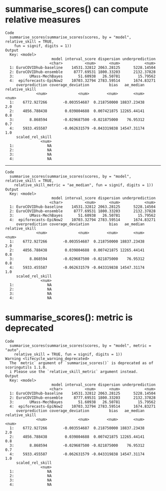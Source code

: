 # summarise_scores() can compute relative measures

    Code
      summarise_scores(summarise_scores(scores, by = "model", relative_skill = TRUE,
        fun = signif, digits = 1))
    Output
      Key: <model>
                         model interval_score dispersion underprediction
                        <char>          <num>      <num>           <num>
      1: EuroCOVIDhub-baseline    14531.32812 2063.28125      5228.14504
      2: EuroCOVIDhub-ensemble     8777.69531 1800.33203      2132.37828
      3:       UMass-MechBayes       51.60938   26.50781        15.79562
      4:  epiforecasts-EpiNow2    10703.32794 2783.59514      1674.83271
         overprediction coverage_deviation         bias   ae_median relative_skill
                  <num>              <num>        <num>       <num>          <num>
      1:    6772.927266       -0.003554687  0.218750000 18837.23438            2.0
      2:    4856.788438        0.039804688  0.007421875 12265.44141            0.8
      3:       8.868594       -0.029687500 -0.021875000    76.95312            0.7
      4:    5933.455587       -0.062631579 -0.043319838 14547.31174            1.0
         scaled_rel_skill
                    <num>
      1:               NA
      2:               NA
      3:               NA
      4:               NA

---

    Code
      summarise_scores(summarise_scores(scores, by = "model", relative_skill = TRUE,
        relative_skill_metric = "ae_median", fun = signif, digits = 1))
    Output
      Key: <model>
                         model interval_score dispersion underprediction
                        <char>          <num>      <num>           <num>
      1: EuroCOVIDhub-baseline    14531.32812 2063.28125      5228.14504
      2: EuroCOVIDhub-ensemble     8777.69531 1800.33203      2132.37828
      3:       UMass-MechBayes       51.60938   26.50781        15.79562
      4:  epiforecasts-EpiNow2    10703.32794 2783.59514      1674.83271
         overprediction coverage_deviation         bias   ae_median relative_skill
                  <num>              <num>        <num>       <num>          <num>
      1:    6772.927266       -0.003554687  0.218750000 18837.23438            2.0
      2:    4856.788438        0.039804688  0.007421875 12265.44141            0.8
      3:       8.868594       -0.029687500 -0.021875000    76.95312            0.8
      4:    5933.455587       -0.062631579 -0.043319838 14547.31174            1.0
         scaled_rel_skill
                    <num>
      1:               NA
      2:               NA
      3:               NA
      4:               NA

# summarise_scores(): metric is deprecated

    Code
      summarise_scores(summarise_scores(scores, by = "model", metric = "auto",
        relative_skill = TRUE, fun = signif, digits = 1))
    Warning <lifecycle_warning_deprecated>
      The `metric` argument of `summarise_scores()` is deprecated as of scoringutils 1.1.0.
      i Please use the `relative_skill_metric` argument instead.
    Output
      Key: <model>
                         model interval_score dispersion underprediction
                        <char>          <num>      <num>           <num>
      1: EuroCOVIDhub-baseline    14531.32812 2063.28125      5228.14504
      2: EuroCOVIDhub-ensemble     8777.69531 1800.33203      2132.37828
      3:       UMass-MechBayes       51.60938   26.50781        15.79562
      4:  epiforecasts-EpiNow2    10703.32794 2783.59514      1674.83271
         overprediction coverage_deviation         bias   ae_median relative_skill
                  <num>              <num>        <num>       <num>          <num>
      1:    6772.927266       -0.003554687  0.218750000 18837.23438            2.0
      2:    4856.788438        0.039804688  0.007421875 12265.44141            0.8
      3:       8.868594       -0.029687500 -0.021875000    76.95312            0.7
      4:    5933.455587       -0.062631579 -0.043319838 14547.31174            1.0
         scaled_rel_skill
                    <num>
      1:               NA
      2:               NA
      3:               NA
      4:               NA

